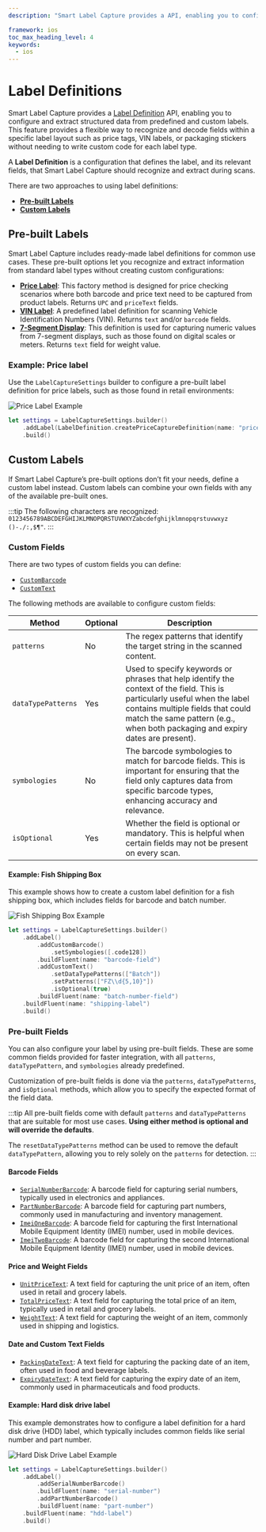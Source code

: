 ```yaml
---
description: "Smart Label Capture provides a API, enabling you to configure and extract structured data from predefined and custom labels. This feature provides a flexible way to recognize and decode fields within a specific label layout such as price tags, VIN labels, or packaging stickers without needing to write custom code for each label type.                                              "

framework: ios
toc_max_heading_level: 4
keywords:
  - ios
---
```


# Label Definitions

Smart Label Capture provides a [Label Definition](https://docs.scandit.com/7.6/data-capture-sdk/ios/label-capture/api/label-definition.html#label-definition) API, enabling you to configure and extract structured data from predefined and custom labels. This feature provides a flexible way to recognize and decode fields within a specific label layout such as price tags, VIN labels, or packaging stickers without needing to write custom code for each label type.

A **Label Definition** is a configuration that defines the label, and its relevant fields, that Smart Label Capture should recognize and extract during scans.

There are two approaches to using label definitions:

- [**Pre-built Labels**](#pre-built-labels)
- [**Custom Labels**](#custom-labels)

## Pre-built Labels

Smart Label Capture includes ready-made label definitions for common use cases. These pre-built options let you recognize and extract information from standard label types without creating custom configurations:

- [**Price Label**](https://docs.scandit.com/7.6/data-capture-sdk/ios/label-capture/api/label-definition.html#method-scandit.datacapture.label.LabelDefinition.PriceCaptureDefinitionWithName): This factory method is designed for price checking scenarios where both barcode and price text need to be captured from product labels. Returns `UPC` and `priceText` fields.
- [**VIN Label**](https://docs.scandit.com/7.6/data-capture-sdk/ios/label-capture/api/label-definition.html#method-scandit.datacapture.label.LabelDefinition.VinLabelDefinitionWithName): A predefined label definition for scanning Vehicle Identification Numbers (VIN). Returns `text` and/or `barcode` fields.
- [**7-Segment Display**](https://docs.scandit.com/7.6/data-capture-sdk/ios/label-capture/api/label-definition.html#method-scandit.datacapture.label.LabelDefinition.SevenSegmentDisplayLabelDefinitionWithName): This definition is used for capturing numeric values from 7-segment displays, such as those found on digital scales or meters. Returns `text` field for weight value.

### Example: Price label

Use the `LabelCaptureSettings` builder to configure a pre-built label definition for price labels, such as those found in retail environments:

![Price Label Example](/img/slc/price-label.png)

```swift
let settings = LabelCaptureSettings.builder()
    .addLabel(LabelDefinition.createPriceCaptureDefinition(name: "price-label"))
    .build()
```

## Custom Labels

If Smart Label Capture’s pre-built options don’t fit your needs, define a custom label instead. Custom labels can combine your own fields with any of the available pre-built ones.

:::tip
The following characters are recognized: `0123456789ABCDEFGHIJKLMNOPQRSTUVWXYZabcdefghijklmnopqrstuvwxyz ()-./:,$¶"`.
:::

### Custom Fields

There are two types of custom fields you can define:

* [`CustomBarcode`](https://docs.scandit.com/7.6/data-capture-sdk/ios/label-capture/api/custom-barcode.html#custom-barcode)
* [`CustomText`](https://docs.scandit.com/7.6/data-capture-sdk/ios/label-capture/api/custom-text.html#custom-text)

The following methods are available to configure custom fields:

| Method | Optional | Description |
|--------|----------|-------------|
| `patterns` | No | The regex patterns that identify the target string in the scanned content. |
| `dataTypePatterns` | Yes | Used to specify keywords or phrases that help identify the context of the field. This is particularly useful when the label contains multiple fields that could match the same pattern (e.g., when both packaging and expiry dates are present). |
| `symbologies` | No | The barcode symbologies to match for barcode fields. This is important for ensuring that the field only captures data from specific barcode types, enhancing accuracy and relevance. |
| `isOptional` | Yes | Whether the field is optional or mandatory. This is helpful when certain fields may not be present on every scan. |

#### Example: Fish Shipping Box

This example shows how to create a custom label definition for a fish shipping box, which includes fields for barcode and batch number.

![Fish Shipping Box Example](/img/slc/fish-shipping-box.png)

```swift
let settings = LabelCaptureSettings.builder()
    .addLabel()
        .addCustomBarcode()
            .setSymbologies([.code128])
        .buildFluent(name: "barcode-field")
        .addCustomText()
            .setDataTypePatterns(["Batch"])
            .setPatterns(["FZ\\d{5,10}"])
            .isOptional(true)
        .buildFluent(name: "batch-number-field")
    .buildFluent(name: "shipping-label")
    .build()
```

### Pre-built Fields

You can also configure your label by using pre-built fields. These are some common fields provided for faster integration, with all `patterns`, `dataTypePattern`, and `symbologies` already predefined.

Customization of pre-built fields is done via the `patterns`, `dataTypePatterns`, and `isOptional` methods, which allow you to specify the expected format of the field data.

:::tip
All pre-built fields come with default `patterns` and `dataTypePatterns` that are suitable for most use cases. **Using either method is optional and will override the defaults**.

The `resetDataTypePatterns` method can be used to remove the default `dataTypePattern`, allowing you to rely solely on the `patterns` for detection.
:::

#### Barcode Fields

* [`SerialNumberBarcode`](https://docs.scandit.com/7.6/data-capture-sdk/ios/label-capture/api/serial-number-barcode.html#serial-number-barcode):
  A barcode field for capturing serial numbers, typically used in electronics and appliances.
* [`PartNumberBarcode`](https://docs.scandit.com/7.6/data-capture-sdk/ios/label-capture/api/part-number-barcode.html#part-number-barcode):
  A barcode field for capturing part numbers, commonly used in manufacturing and inventory management.
* [`ImeiOneBarcode`](https://docs.scandit.com/7.6/data-capture-sdk/ios/label-capture/api/imei-one-barcode.html#imei-one-barcode): 
  A barcode field for capturing the first International Mobile Equipment Identity (IMEI) number, used in mobile devices.
* [`ImeiTwoBarcode`](https://docs.scandit.com/7.6/data-capture-sdk/ios/label-capture/api/imei-two-barcode.html#imei-two-barcode): 
  A barcode field for capturing the second International Mobile Equipment Identity (IMEI) number, used in mobile devices.

#### Price and Weight Fields

* [`UnitPriceText`](https://docs.scandit.com/7.6/data-capture-sdk/ios/label-capture/api/unit-price-text.html#unit-price-text):
  A text field for capturing the unit price of an item, often used in retail and grocery labels.
* [`TotalPriceText`](https://docs.scandit.com/7.6/data-capture-sdk/ios/label-capture/api/total-price-text.html#total-price-text):
  A text field for capturing the total price of an item, typically used in retail and grocery labels.
* [`WeightText`](https://docs.scandit.com/7.6/data-capture-sdk/ios/label-capture/api/weight-text.html#weight-text):
  A text field for capturing the weight of an item, commonly used in shipping and logistics.

#### Date and Custom Text Fields

* [`PackingDateText`](https://docs.scandit.com/7.6/data-capture-sdk/ios/label-capture/api/packing-date-text.html#packing-date-text):
  A text field for capturing the packing date of an item, often used in food and beverage labels.
* [`ExpiryDateText`](https://docs.scandit.com/7.6/data-capture-sdk/ios/label-capture/api/expiry-date-text.html#expiry-date-text):
  A text field for capturing the expiry date of an item, commonly used in pharmaceuticals and food products.

#### Example: Hard disk drive label

This example demonstrates how to configure a label definition for a hard disk drive (HDD) label, which typically includes common fields like serial number and part number.

![Hard Disk Drive Label Example](/img/slc/hdd-label.png)

```swift
let settings = LabelCaptureSettings.builder()
    .addLabel()
        .addSerialNumberBarcode()
        .buildFluent(name: "serial-number")
        .addPartNumberBarcode()
        .buildFluent(name: "part-number")
    .buildFluent(name: "hdd-label")
    .build()
```

